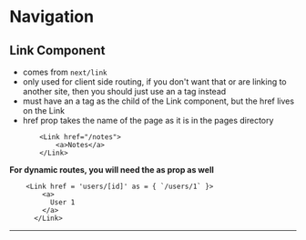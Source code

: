 # Navigation
## Link Component
- comes from `next/link`
- only used for client side routing, if you don't want that or are linking to another site, then you should just use an a tag instead
-  must have an a tag as the child of the Link component, but the href lives on the Link
- href prop takes the name of the page as it is in the pages directory
    ```
        <Link href="/notes">
            <a>Notes</a>
        </Link>
    ```

**For dynamic routes, you will need the as prop as well**
```
    <Link href = 'users/[id]' as = { `/users/1` }>
        <a>
          User 1
        </a>
      </Link>
```
_____
```
